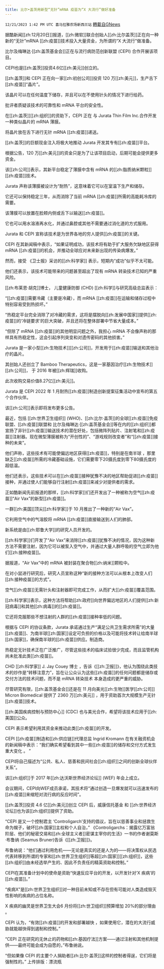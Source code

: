 ```yaml
---
title: 比尔•盖茨用新型“无针”mRNA 疫苗为“X 大流行”做好准备
---
```

`12/21/2023 1:42 PM UTC 喜马拉雅农场新西兰站` [轉載自GNews](https://gnews.org/articles/2136724)

据酷新闻[[zh:12月20日]]报道，[[zh:微软]]联合创始人[[zh:比尔盖茨]]正在向一种新的“无针”mRNA [[zh:疫苗]]技术投入大量资金，为所谓的“X 大流行”做准备。

比尔及梅琳达·[[zh:盖茨基金会]]正在与流行病防范创新联盟 (CEPI) 合作开展该项目。

CEPI也是[[zh:盖茨]]投资4.6亿[[zh:美元]]创立的。

[[zh:盖茨]]和 CEPI 正在向一家[[zh:初创公司]]投资 120 万[[zh:美元]]，生产舌下[[zh:疫苗]]“晶片”。

该晶片可以在任何温度下储存，并且可以在不使用针头的情况下进行给药。

批评者质疑该技术的可靠性和 mRNA 平台的安全性。

在[[zh:盖茨]][[zh:组织]]的资助下，CEPI 正在 与 Jurata Thin Film Inc.合作开发一种类似晶片的 mRNA 薄膜。

将晶片放在舌下进行无针 mRNA [[zh:疫苗]]递送。

[[zh:盖茨]]的巨额现金注入将极大地推动 Jurata 开发其专有[[zh:疫苗]]平台。

根据公告，120 万[[zh:美元]]的资金只是为了让该项目启动，后期可能会提供更多资金。

该[[zh:公司]]表示，其新平台稳定了薄膜中含有 mRNA 的[[zh:脂质纳米颗粒]][[zh:疫苗]]技术。

Jurata 声称该薄膜被设计为“耐热”，这意味着它可以在室温下生产和储存。

它还可以保持稳定三年，从而消除了当前 mRNA [[zh:疫苗]]所需的高能耗冷库的需要。

该薄膜可以放置在脸颊内侧或舌下以输送[[zh:疫苗]]。

它也可以用水溶液再水化，并通过鼻腔或其他不需要通过消化道的方式服用。

Jurata 和 CEPI 宣称该技术是为世界各地的穷人提供[[zh:疫苗]]的关键。

CEPI 在其新闻稿中表示，“如果证明成功，该技术将有助于扩大服务欠缺地区获得 mRNA [[zh:疫苗]]的机会，并推动全球应对未来新出现的传染病爆发。”

然而，接受 《卫士报》采访的[[zh:科学家]] 表示，短期内“成功”似乎不太可能。

他们还表示，该技术可能带来的问题甚至超出了现有 mRNA 转染技术已知的严重风险。

[[zh:布莱恩·胡克]]博士， 儿童健康防御 (CHD) [[zh:科学]]与研究高级总监表示：

“[[zh:疫苗]]需要冷藏（主要是冷藏），而 mRNA [[zh:疫苗]]在运输和储存过程中特别容易受到热损坏。”

“热稳定平台完全消除了对冷藏的需求，这将是摆脱向[[zh:发展中国家]]提供[[zh:疫苗]]的‘冷链要求’的巨大突破，并且还将在整体部署中节省大量成本。”

“但除了 mRNA [[zh:疫苗]]的其他明显问题之外，我担心 mRNA 不会像声称的那样具有热稳定性，这会引起序列突变和对遗传密码的其他损害。”

Jurata 是一家小型[[zh:生物技术]][[zh:公司]]，开发用于[[zh:疫苗]]输送和其他治疗的晶片。

其创始人还创立了 Bamboo Therapeutics，这是一家基因治疗[[zh:生物技术]][[zh:公司]]， 于 2016 年被[[zh:辉瑞]]收购。

此次收购交易价值8.27亿[[zh:美元]]。

 Jurata 是 CEPI 2022 年 1 月耐热[[zh:疫苗]]制造创新提案征集活动中宣布的第五个合作伙伴。

该[[zh:公司]]表示即将发布更多公告。

最近，包括 [[zh:世界卫生组织]] (WHO)、[[zh:比尔·盖茨]]的全球[[zh:疫苗]]免疫联盟、[[zh:疫苗]]联盟和 比尔及梅琳达·[[zh:盖茨基金会]]等在内的[[zh:组织]]都宣扬了非针[[zh:疫苗]]输送技术的潜在好处，包括微阵列贴片、注射笔和[[zh:疫苗]]注射器。现在微型薄膜被称为“开创性的”、“游戏规则改变者”和“[[zh:疫苗]]接种的未来”。

他们声称，这些技术有可能使偏远地区获得[[zh:疫苗]]，特别是在南半球 ，那里缺乏[[zh:疫苗]]所需的冷藏基础设施，它们需要零下20摄氏度到零下80摄氏度的超低温。

他们还表示，这些技术可以在[[zh:疫苗]]接种犹豫不决的地区帮助促进[[zh:疫苗]]接种，并通过使人们能够自行注射[[zh:疫苗]]来减少对提供者的需求。

正如酷新闻先前报道的那样，[[zh:科学家]]们还开发出了一种被称为空气[[zh:疫苗]]“Air Vax”的新型[[zh:疫苗]]。

一群[[zh:美国]]顶尖[[zh:科学家]]于 10 月推出了一种新的“Air Vax”。

它利用空气中的气溶胶将 mRNA [[zh:疫苗]]直接输送到人们的肺部。

新系统是由[[zh:耶鲁大学]]的研究人员开发的。

[[zh:科学家]]们开发了“Air Vax”来消除[[zh:疫苗]]犹豫不决的情况，因为这种新方法不需要注射，因为它可以被泵入空气中，并通过大量人群呼吸的空气立即为他们[[zh:接种疫苗]]。

据报道，“Air Vax”中的 mRNA 被封装在聚合物[[zh:纳米]]颗粒中。

在对小鼠进行研究后，研究人员宣称这种“新的接种方法可以从根本上改变人们[[zh:接种疫苗]]的方式”。

空气[[zh:疫苗]]无需针头和注射器即可完成工作，从而扩大[[zh:疫苗]]覆盖范围。

[[zh:科学家]]表示，这种方法将帮助[[zh:政府]]向世界偏远地区的人们提供[[zh:新冠病毒]]和其他[[zh:病毒]]的[[zh:疫苗]]。

它还将克服那些不想注射的人群的[[zh:疫苗]]接种率低的问题。

根据与 CEPI 的协议条款，Jurata 承诺通过生产“满足公共卫生需求所需”的大量[[zh:疫苗]]、为南半球[[zh:国家]]设定可负担的价格以及可能将技术转让给南半球[[zh:国家]]，确保南半球的[[zh:疫苗]]供应。制造商。

热稳定无针技术正在广泛推广，尽管这些技术的临床试验很少完成，而且监管机构尚未批准此类[[zh:疫苗]]。

CHD [[zh:科学家]] J. Jay Couey 博士 ，告诉《[[zh:卫报]]》，他认为围绕此类技术的炒作是“转移注意力”，旨在让公众认为这些[[zh:疫苗]]的任何问题都是储存或交付方法的技术问题，而不是 mRNA 转染技术 本身造成的更严重的威胁。

尽管研究有限，[[zh:盖茨基金会]]还是在 11 月向美光[[zh:生物]]医学[[zh:公司]] Micron Biomedical 提供了 2360 万[[zh:美元]] ，用于资助首次大规模生产无针[[zh:疫苗]]技术。

[[zh:美国疾病控制与预防中心]] (CDC) 也与美光合作，希望将该技术应用于[[zh:美国]]公众。

CEPI 表示希望利用其资金来推动此类[[zh:疫苗]]的开发。

CEPI [[zh:疫苗]]制造和[[zh:供应链]]代理总监 Ingrid Kromann 在有关融资机会的新闻稿中表示：“我们确实希望看到其中一些[[zh:疫苗]]的储存和交付方式发生重大变化 。 ”

CEPI将自己描述为“公共、私人、慈善和民间社会[[zh:组织]]之间的创新全球伙伴关系”。

该[[zh:组织]]于 2017 年[[zh:达沃斯世界经济论坛]] (WEF) 年会上成立。

会议期间，CEPI向WEF成员承诺，其技术将“通过创造一旦爆发就可以迅速发布的[[zh:疫苗]]来缩短对流行病的反应时间”。

[[zh:盖茨]]投资 4.6 亿[[zh:美元]]创立 CEPI 后，威康信托基金 和 [[zh:世界经济论坛]]也为该[[zh:组织]]提供了资助。

“CEPI 是又一个控制君主 ‘Controligarch’支持的倡议，旨在以慈善事业和拯救生命为幌子，破坏[[zh:国家]]主权和个人自治，”  《Controligarchs：揭露亿万富翁阶层、他们的秘密交易和[[zh:全球主义者]]密谋主宰你的生活》一书的作者谢莫斯·布鲁纳 (Seamus Bruner)告诉《[[zh:卫报]]》。

布鲁纳说：“他们通过利用危机——无论是真实的还是人为的——将决策权从民选代表转移到所谓的专家和[[zh:世界卫生组织]]等超[[zh:国家]][[zh:组织]]，这些[[zh:组织]]由未经选举产生的、因此不负责任的精英资助和控制。”

CEPI在其准备计划中的使命是资助“快速反应平台的开发，以开发针对‘X 疾病’的[[zh:疫苗]]。”

“疾病X”是[[zh:世界卫生组织]]对一种目前未知或不存在但有可能对人类造成毁灭性影响的疾病的占位名称。

 X 疾病的幽灵是世界卫生大会6 月份将[[zh:世卫组织]]预算增加 20%的部分理由 。

CEPI 认为，“有效[[zh:疫苗]]的开发和部署越快 ，如果使用它，潜在的大流行威胁就能越快得到遏制和控制。”

“CEPI 正在研究的无休止的药物和[[zh:基因疗法]]方案——通过注射和其他机制提供——最终可能会成为自愿的，”布鲁纳说。

“但如果像 CEPI 的主要个人捐助者[[zh:比尔·盖茨]]这样的控制者得逞，它们将是强制性的。”
上传排版：漂流瓶
